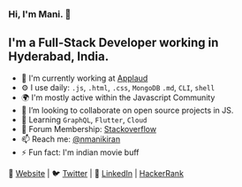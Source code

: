 ### Hi, I'm Mani. 👋

I'm a Full-Stack Developer working in Hyderabad, India.
---

- 🏢 I'm currently working at [Applaud](https://www.applaudhr.com/)
- ⚙️ I use daily: `.js`, `.html`, `.css`, `MongoDB` `.md`, `CLI`, `shell`
- 🌍 I'm mostly active within the Javascript Community
- 👯 I’m looking to collaborate on open source projects in JS.
- 🌱 Learning `GraphQL`, `Flutter`, `Cloud`
- 💬 Forum Membership: [Stackoverflow](https://stackoverflow.com/users/2979100/nmanikiran)
- 📫 Reach me: [@nmanikiran](twitter.com/nmanikiran)
- ⚡ Fun fact: I'm indian movie buff

🏡 [Website](https://nmanikiran.github.io/) | 🐦 [Twitter](twitter.com/nmanikiran) | 👔 [LinkedIn](https://in.linkedin.com/in/nmanikiran) | [HackerRank](https://www.hackerrank.com/nmanikiran)

